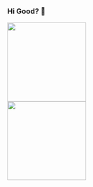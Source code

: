 ### Hi Good? 👋 

<div> 
  <a href="https://github.com/luccasfes">
    <img loading="lazy" height="180em" src="https://github-readme-stats.vercel.app/api?username=luccasfes&show_icons=true&theme=dracula&include_all_commits=true&count_private=true"/>
  </a>
</div>

<div>
  <a href="https://github.com/luccasfes">
    <img loading="lazy" height="180em" src="https://github-readme-stats.vercel.app/api/top-langs/?username=luccasfes&layout=compact&langs_count=7&theme=dracula"/>
  </a>
</div>

<!--
**luccasfes/luccasfes** is a ✨ _special_ ✨ repository because its `README.md` (this file) appears on your GitHub profile.

Here are some ideas to get you started:

- 🔭 I’m currently working on ...
- 🌱 I’m currently learning ...
- 👯 I’m looking to collaborate on ...
- 🤔 I’m looking for help with ...
- 💬 Ask me about ...
- 📫 How to reach me: ...
- 😄 Pronouns: ...
- ⚡ Fun fact: ...
-->
